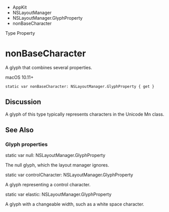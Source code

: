 

- AppKit
- NSLayoutManager
- NSLayoutManager.GlyphProperty
-  nonBaseCharacter 

Type Property

# nonBaseCharacter

A glyph that combines several properties.

macOS 10.11+

``` source
static var nonBaseCharacter: NSLayoutManager.GlyphProperty { get }
```

## Discussion

A glyph of this type typically represents characters in the Unicode Mn class.

## See Also

### Glyph properties

static var null: NSLayoutManager.GlyphProperty

The null glyph, which the layout manager ignores.

static var controlCharacter: NSLayoutManager.GlyphProperty

A glyph representing a control character.

static var elastic: NSLayoutManager.GlyphProperty

A glyph with a changeable width, such as a white space character.

